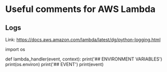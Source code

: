 # Useful comments for AWS Lambda


## Logs
Link: https://docs.aws.amazon.com/lambda/latest/dg/python-logging.html

import os

def lambda_handler(event, context):
    print('## ENVIRONMENT VARIABLES')
    print(os.environ)
    print('## EVENT')
    print(event)
